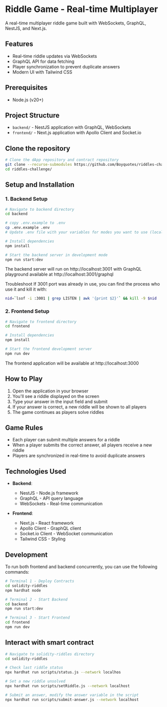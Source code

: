 # Riddle Game - Real-time Multiplayer

A real-time multiplayer riddle game built with WebSockets, GraphQL, NestJS, and Next.js.

## Features

- Real-time riddle updates via WebSockets
- GraphQL API for data fetching
- Player synchronization to prevent duplicate answers
- Modern UI with Tailwind CSS

## Prerequisites

- Node.js (v20+)

## Project Structure

- `backend/` - NestJS application with GraphQL, WebSockets
- `frontend/` - Next.js application with Apollo Client and Socket.io


## Clone the repository

```bash
# Clone the dApp repository and contract repository
git clone --recurse-submodules https://github.com/Boyquotes/riddles-challenge.git
cd riddles-challenge/
```

## Setup and Installation

### 1. Backend Setup

```bash
# Navigate to backend directory
cd backend

# copy .env.example to .env
cp .env.example .env
# Update .env file with your variables for modes you want to use (local or testnet)

# Install dependencies
npm install

# Start the backend server in development mode
npm run start:dev
```

The backend server will run on http://localhost:3001 with GraphQL playground available at http://localhost:3001/graphql

Troubleshoot
If 3001 port was already in use, you can find the process who use it and kill it with:
```bash
nid=`lsof -i :3001 | grep LISTEN | awk '{print $2}'` && kill -9 $nid
```

### 2. Frontend Setup

```bash
# Navigate to frontend directory
cd frontend

# Install dependencies
npm install

# Start the frontend development server
npm run dev
```

The frontend application will be available at http://localhost:3000

## How to Play

1. Open the application in your browser
2. You'll see a riddle displayed on the screen
3. Type your answer in the input field and submit
4. If your answer is correct, a new riddle will be shown to all players
5. The game continues as players solve riddles

## Game Rules

- Each player can submit multiple answers for a riddle
- When a player submits the correct answer, all players receive a new riddle
- Players are synchronized in real-time to avoid duplicate answers

## Technologies Used

- **Backend**:
  - NestJS - Node.js framework
  - GraphQL - API query language
  - WebSockets - Real-time communication

- **Frontend**:
  - Next.js - React framework
  - Apollo Client - GraphQL client
  - Socket.io Client - WebSocket communication
  - Tailwind CSS - Styling

## Development

To run both frontend and backend concurrently, you can use the following commands:

```bash
# Terminal 1 - Deploy Contracts
cd solidity-riddles
npm hardhat node

# Terminal 2 - Start Backend
cd backend
npm run start:dev

# Terminal 3 - Start Frontend
cd frontend
npm run dev
```

## Interact with smart contract

```bash
# Navigate to solidity-riddles directory
cd solidity-riddles

# Check last riddle status
npx hardhat run scripts/status.js --network localhos

# Set a new riddle unsolved
npx hardhat run scripts/setRiddle.js --network localhost

# Submit an answer, modify the answer variable in the script
npx hardhat run scripts/submit-answer.js --network localhost
```

